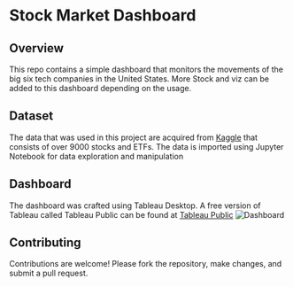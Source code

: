 # Stock Market Dashboard

## Overview
This repo contains a simple dashboard that monitors the movements of the big six tech companies in the United States. More Stock and viz can be added to this dashboard depending on the usage.

## Dataset
The data that was used in this project are acquired from [Kaggle](https://www.kaggle.com/datasets/jacksoncrow/stock-market-dataset) that consists of over 9000 stocks and ETFs.
The data is imported using Jupyter Notebook for data exploration and manipulation

## Dashboard 
The dashboard was crafted using Tableau Desktop. A free version of Tableau called Tableau Public can be found at [Tableau Public](https://www.tableau.com/products/public)
![Dashboard](https://github.com/DanHuuTran/Stock-Big-6/assets/133534096/e9c75707-02b4-4a3d-9933-bfb4b9fe4f7b)

## Contributing 
Contributions are welcome! Please fork the repository, make changes, and submit a pull request.
